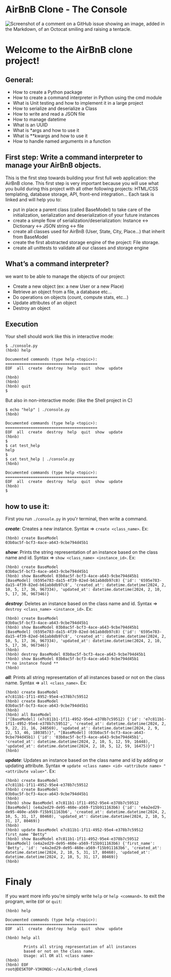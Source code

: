 # AirBnB Clone - The Console
![Screenshot of a comment on a GitHub issue showing an image, added in the Markdown, of an Octocat smiling and raising a tentacle.](https://media.designrush.com/inspiration_images/135187/conversions/_1511452487_364_Airbnb-desktop.jpg)

# Welcome to the AirBnB clone project!

## General:
- How to create a Python package
- How to create a command interpreter in Python using the cmd module
- What is Unit testing and how to implement it in a large project
- How to serialize and deserialize a Class
- How to write and read a JSON file
- How to manage datetime
- What is an UUID
- What is *args and how to use it
- What is **kwargs and how to use it
- How to handle named arguments in a function

## First step: Write a command interpreter to manage your AirBnB objects.
This is the first step towards building your first full web application: the AirBnB clone. This first step is very important because you will use what you build during this project with all other following projects: HTML/CSS templating, database storage, API, front-end integration…
Each task is linked and will help you to:
- put in place a parent class (called BaseModel) to take care of the initialization, serialization and deserialization of your future instances
- create a simple flow of serialization/deserialization: Instance <-> Dictionary <-> JSON string <-> file
- create all classes used for AirBnB (User, State, City, Place…) that inherit from BaseModel
- create the first abstracted storage engine of the project: File storage.
- create all unittests to validate all our classes and storage engine

## What’s a command interpreter?
we want to be able to manage the objects of our project:
- Create a new object (ex: a new User or a new Place)
- Retrieve an object from a file, a database etc…
- Do operations on objects (count, compute stats, etc…)
- Update attributes of an object
- Destroy an object

## Execution
Your shell should work like this in interactive mode:
```
$ ./console.py
(hbnb) help

Documented commands (type help <topic>):
========================================
EOF  all  create  destroy  help  quit  show  update

(hbnb) 
(hbnb) 
(hbnb) quit
$
```
But also in non-interactive mode: (like the Shell project in C)
```
$ echo "help" | ./console.py
(hbnb)

Documented commands (type help <topic>):
========================================
EOF  all  create  destroy  help  quit  show  update
(hbnb) 
$
$ cat test_help
help
$
$ cat test_help | ./console.py
(hbnb)

Documented commands (type help <topic>):
========================================
EOF  all  create  destroy  help  quit  show  update
(hbnb) 
$
```
## how to use it:
First you run `./console.py` in you'r terminal, then write a command.

***create***: Creates a new instance.
Syntax => `create <class_name>`. Ex:
```
(hbnb) create BaseModel
03b0ac5f-bcf3-4ace-a643-9cbe794d45b1
```

***show***: Prints the string representation of an instance based on the class name and id.
Syntax => `show <class_name> <instance_id>`. Ex:
```
(hbnb) create BaseModel
03b0ac5f-bcf3-4ace-a643-9cbe794d45b1
(hbnb) show BaseModel 03b0ac5f-bcf3-4ace-a643-9cbe794d45b1
[BaseModel] (6595e783-da15-4f39-82ed-b61ab8db97c8) {'id': '6595e783-da15-4f39-82ed-b61ab8db97c8', 'created_at': datetime.datetime(2024, 2, 10, 5, 17, 36, 967334), 'updated_at': datetime.datetime(2024, 2, 10, 5, 17, 36, 967346)}
```

***destroy***: Deletes an instance based on the class name and id.
Syntax => `destroy <class_name> <instance_id>`. Ex:
```
(hbnb) create BaseModel
03b0ac5f-bcf3-4ace-a643-9cbe794d45b1
(hbnb) show BaseModel 03b0ac5f-bcf3-4ace-a643-9cbe794d45b1
[BaseModel] (6595e783-da15-4f39-82ed-b61ab8db97c8) {'id': '6595e783-da15-4f39-82ed-b61ab8db97c8', 'created_at': datetime.datetime(2024, 2, 10, 5, 17, 36, 967334), 'updated_at': datetime.datetime(2024, 2, 10, 5, 17, 36, 967346)}
(hbnb)
(hbnb) destroy BaseModel 03b0ac5f-bcf3-4ace-a643-9cbe794d45b1
(hbnb) show BaseModel 03b0ac5f-bcf3-4ace-a643-9cbe794d45b1
** no instance found **
(hbnb)
```

***all***: Prints all string representation of all instances based or not on the class name.
Syntax => `all <class_name>`. Ex:
```
(hbnb) create BaseModel
e7c811b1-1f11-4952-95e4-e378b7c59512
(hbnb) create BaseModel
03b0ac5f-bcf3-4ace-a643-9cbe794d45b1
(hbnb)
(hbnb) all BaseModel
["[BaseModel] (e7c811b1-1f11-4952-95e4-e378b7c59512) {'id': 'e7c811b1-1f11-4952-95e4-e378b7c59512', 'created_at': datetime.datetime(2024, 2, 9, 22, 21, 16, 248569), 'updated_at': datetime.datetime(2024, 2, 9, 22, 53, 46, 180385)}", "[BaseModel] (03b0ac5f-bcf3-4ace-a643-9cbe794d45b1) {'id': '03b0ac5f-bcf3-4ace-a643-9cbe794d45b1', 'created_at': datetime.datetime(2024, 2, 10, 5, 12, 59, 16448), 'updated_at': datetime.datetime(2024, 2, 10, 5, 12, 59, 16475)}"]
(hbnb)
```

***update***: Updates an instance based on the class name and id by adding or updating attribute.
Syntax => `update <class name> <id> <attribute name> "<attribute value>"`. Ex:
```
(hbnb) create BaseModel
e7c811b1-1f11-4952-95e4-e378b7c59512
(hbnb) create BaseModel
03b0ac5f-bcf3-4ace-a643-9cbe794d45b1
(hbnb)
(hbnb) show BaseModel e7c811b1-1f11-4952-95e4-e378b7c59512
[BaseModel] (e4a2ed29-de95-460e-a569-f15b911163b6) {'id': 'e4a2ed29-de95-460e-a569-f15b911163b6', 'created_at': datetime.datetime(2024, 2, 10, 5, 31, 17, 80460), 'updated_at': datetime.datetime(2024, 2, 10, 5, 31, 17, 80469)}
(hbnb)
(hbnb) update BaseModel e7c811b1-1f11-4952-95e4-e378b7c59512 first_name "Betty"
(hbnb) show BaseModel e7c811b1-1f11-4952-95e4-e378b7c59512
[BaseModel] (e4a2ed29-de95-460e-a569-f15b911163b6) {'first_name': 'Betty', 'id': 'e4a2ed29-de95-460e-a569-f15b911163b6', 'created_at': datetime.datetime(2024, 2, 10, 5, 31, 17, 80460), 'updated_at': datetime.datetime(2024, 2, 10, 5, 31, 17, 80469)}
(hbnb)
```

# Finaly
If you want more info you're simply write `help` or `help <command>`. to exit the program, write `EOF` or `quit`:
```
(hbnb) help

Documented commands (type help <topic>):
========================================
EOF  all  create  destroy  help  quit  show  update

(hbnb) help all

        Prints all string representation of all instances
        based or not on the class name.
        Usage: all OR all <class name>
(hbnb)
(hbnb) EOF
root@DESKTOP-V3KONQG:~/alx/AirBnB_clone$
```